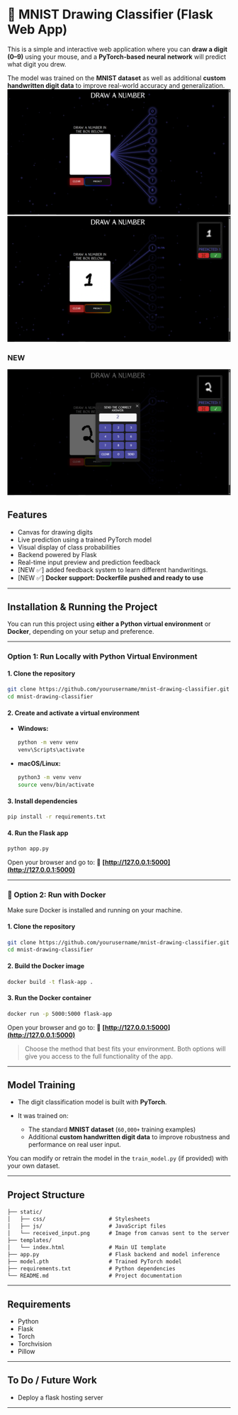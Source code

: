 # 🔢 MNIST Drawing Classifier (Flask Web App)

This is a simple and interactive web application where you can **draw a digit (0–9)** using your mouse, and a **PyTorch-based neural network** will predict what digit you drew.

The model was trained on the **MNIST dataset** as well as additional **custom handwritten digit data** to improve real-world accuracy and generalization.
![alt text](img/empty.png)
![alt text](img/pred.png)
### NEW
![alt text](img/kepad.png)
##  Features

- Canvas for drawing digits
- Live prediction using a trained PyTorch model
- Visual display of class probabilities
- Backend powered by Flask
- Real-time input preview and prediction feedback
- [NEW ✅] added feedback system to learn different handwritings.
- [NEW ✅] **Docker support: Dockerfile pushed and ready to use**

---

##  Installation & Running the Project

You can run this project using **either a Python virtual environment** or **Docker**, depending on your setup and preference.

---

###  Option 1: Run Locally with Python Virtual Environment

#### 1. Clone the repository

```bash
git clone https://github.com/yourusername/mnist-drawing-classifier.git
cd mnist-drawing-classifier
````

#### 2. Create and activate a virtual environment

* **Windows:**

  ```bash
  python -m venv venv
  venv\Scripts\activate
  ```

* **macOS/Linux:**

  ```bash
  python3 -m venv venv
  source venv/bin/activate
  ```

#### 3. Install dependencies

```bash
pip install -r requirements.txt
```

#### 4. Run the Flask app

```bash
python app.py
```

Open your browser and go to:
📍 **[http://127.0.0.1:5000](http://127.0.0.1:5000)**

---

### 🐳 Option 2: Run with Docker

Make sure Docker is installed and running on your machine.

#### 1. Clone the repository

```bash
git clone https://github.com/yourusername/mnist-drawing-classifier.git
cd mnist-drawing-classifier
```

#### 2. Build the Docker image

```bash
docker build -t flask-app .
```

#### 3. Run the Docker container

```bash
docker run -p 5000:5000 flask-app
```

Open your browser and go to:
📍 **[http://127.0.0.1:5000](http://127.0.0.1:5000)**


> Choose the method that best fits your environment. Both options will give you access to the full functionality of the app.


---


##  Model Training

* The digit classification model is built with **PyTorch**.
* It was trained on:

  * The standard **MNIST dataset** (`60,000+` training examples)
  * Additional **custom handwritten digit data** to improve robustness and performance on real user input.

You can modify or retrain the model in the `train_model.py` (if provided) with your own dataset.

---

##  Project Structure

```
├── static/
│   ├── css/                    # Stylesheets
│   ├── js/                     # JavaScript files
│   └── received_input.png      # Image from canvas sent to the server
├── templates/
│   └── index.html              # Main UI template
├── app.py                      # Flask backend and model inference
├── model.pth                   # Trained PyTorch model
├── requirements.txt            # Python dependencies
└── README.md                   # Project documentation
```

---

##  Requirements

* Python 
* Flask
* Torch
* Torchvision
* Pillow

---

##  To Do / Future Work

* Deploy a flask hosting server

---
